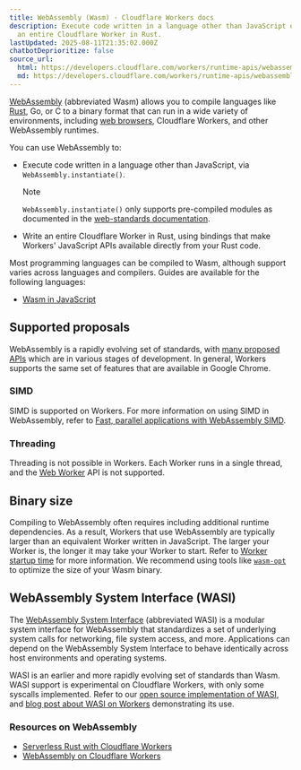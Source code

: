 ```yaml
---
title: WebAssembly (Wasm) · Cloudflare Workers docs
description: Execute code written in a language other than JavaScript or write
  an entire Cloudflare Worker in Rust.
lastUpdated: 2025-08-11T21:35:02.000Z
chatbotDeprioritize: false
source_url:
  html: https://developers.cloudflare.com/workers/runtime-apis/webassembly/
  md: https://developers.cloudflare.com/workers/runtime-apis/webassembly/index.md
---
```


[WebAssembly](https://webassembly.org/) (abbreviated Wasm) allows you to compile languages like [Rust](https://developers.cloudflare.com/workers/languages/rust/), Go, or C to a binary format that can run in a wide variety of environments, including [web browsers](https://developer.mozilla.org/en-US/docs/WebAssembly#browser_compatibility), Cloudflare Workers, and other WebAssembly runtimes.

You can use WebAssembly to:

* Execute code written in a language other than JavaScript, via `WebAssembly.instantiate()`.

  Note

  `WebAssembly.instantiate()` only supports pre-compiled modules as documented in the [web-standards documentation](https://developers.cloudflare.com/workers/runtime-apis/web-standards/#javascript-standards).

* Write an entire Cloudflare Worker in Rust, using bindings that make Workers' JavaScript APIs available directly from your Rust code.

Most programming languages can be compiled to Wasm, although support varies across languages and compilers. Guides are available for the following languages:

* [Wasm in JavaScript](https://developers.cloudflare.com/workers/runtime-apis/webassembly/javascript/)

## Supported proposals

WebAssembly is a rapidly evolving set of standards, with [many proposed APIs](https://webassembly.org/roadmap/) which are in various stages of development. In general, Workers supports the same set of features that are available in Google Chrome.

### SIMD

SIMD is supported on Workers. For more information on using SIMD in WebAssembly, refer to [Fast, parallel applications with WebAssembly SIMD](https://v8.dev/features/simd).

### Threading

Threading is not possible in Workers. Each Worker runs in a single thread, and the [Web Worker](https://developer.mozilla.org/en-US/docs/Web/API/Web_Workers_API) API is not supported.

## Binary size

Compiling to WebAssembly often requires including additional runtime dependencies. As a result, Workers that use WebAssembly are typically larger than an equivalent Worker written in JavaScript. The larger your Worker is, the longer it may take your Worker to start. Refer to [Worker startup time](https://developers.cloudflare.com/workers/platform/limits/#worker-startup-time) for more information. We recommend using tools like [`wasm-opt`](https://github.com/brson/wasm-opt-rs) to optimize the size of your Wasm binary.

## WebAssembly System Interface (WASI)

The [WebAssembly System Interface](https://wasi.dev/) (abbreviated WASI) is a modular system interface for WebAssembly that standardizes a set of underlying system calls for networking, file system access, and more. Applications can depend on the WebAssembly System Interface to behave identically across host environments and operating systems.

WASI is an earlier and more rapidly evolving set of standards than Wasm. WASI support is experimental on Cloudflare Workers, with only some syscalls implemented. Refer to our [open source implementation of WASI](https://github.com/cloudflare/workers-wasi), and [blog post about WASI on Workers](https://blog.cloudflare.com/announcing-wasi-on-workers/) demonstrating its use.

### Resources on WebAssembly

* [Serverless Rust with Cloudflare Workers](https://blog.cloudflare.com/cloudflare-workers-as-a-serverless-rust-platform/)
* [WebAssembly on Cloudflare Workers](https://blog.cloudflare.com/webassembly-on-cloudflare-workers/)
